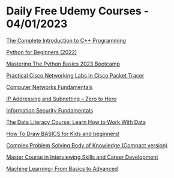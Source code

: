 # Daily Free Udemy Courses - 04/01/2023

[The Complete Introduction to C++ Programming](https://www.udemy.com/course/the-complete-introduction-to-c-programming/?couponCode=A1FBDE79CA1645895239)
[Python for Beginners (2022)](https://www.udemy.com/course/python-for-complete-beginners-1/?couponCode=PYTHONFREE3)
[Mastering The Python Basics 2023 Bootcamp](https://www.udemy.com/course/python-basics-2023-bootcamp/?couponCode=09850EAD6F4B5587A0F3)
[Practical Cisco Networking Labs in Cisco Packet Tracer](https://www.udemy.com/course/practical-cisco-networking-labs/?couponCode=NEWYEARGIFT)
[Computer Networks Fundamentals](https://www.udemy.com/course/computer-networks-fundamentals/?couponCode=NEWYEARGIFT)
[IP Addressing and Subnetting – Zero to Hero](https://www.udemy.com/course/ip-addressing-zero-to-hero/?couponCode=NEWYEARGIFT)
[Information Security Fundamentals](https://www.udemy.com/course/infosec-fundamentals/?couponCode=NEWYEARGIFT)
[The Data Literacy Course: Learn How to Work With Data](https://www.udemy.com/course/the-data-literacy-course-learn-how-to-work-with-data/?couponCode=DLHNY23_2)
[How To Draw BASICS for Kids and beginners!](https://www.udemy.com/course/how-to-draw-basics-for-kids/?couponCode=9BB75021C161B0B53BA0)
[Complex Problem Solving Body of Knowledge (Compact version)](https://www.udemy.com/course/cpsbok_by_rnf/?couponCode=GRATIS)
[Master Course in Interviewing Skills and Career Development](https://www.udemy.com/course/interviewing-skills-career-development-resume-cv-writing-linkedin/?couponCode=56DBEBE348196F3B8A34)
[Machine Learning- From Basics to Advanced](https://www.udemy.com/course/step-by-step-guide-to-machine-learning-course/?couponCode=FREEJAN102)
